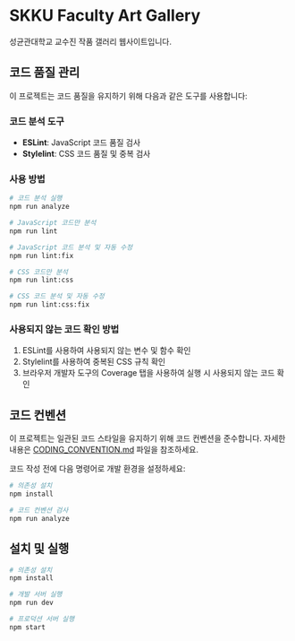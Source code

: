 # SKKU Faculty Art Gallery

성균관대학교 교수진 작품 갤러리 웹사이트입니다.

## 코드 품질 관리

이 프로젝트는 코드 품질을 유지하기 위해 다음과 같은 도구를 사용합니다:

### 코드 분석 도구

- **ESLint**: JavaScript 코드 품질 검사
- **Stylelint**: CSS 코드 품질 및 중복 검사

### 사용 방법

```bash
# 코드 분석 실행
npm run analyze

# JavaScript 코드만 분석
npm run lint

# JavaScript 코드 분석 및 자동 수정
npm run lint:fix

# CSS 코드만 분석
npm run lint:css

# CSS 코드 분석 및 자동 수정
npm run lint:css:fix
```

### 사용되지 않는 코드 확인 방법

1. ESLint를 사용하여 사용되지 않는 변수 및 함수 확인
2. Stylelint를 사용하여 중복된 CSS 규칙 확인
3. 브라우저 개발자 도구의 Coverage 탭을 사용하여 실행 시 사용되지 않는 코드 확인

## 코드 컨벤션

이 프로젝트는 일관된 코드 스타일을 유지하기 위해 코드 컨벤션을 준수합니다.
자세한 내용은 [CODING_CONVENTION.md](CODING_CONVENTION.md) 파일을 참조하세요.

코드 작성 전에 다음 명령어로 개발 환경을 설정하세요:

```bash
# 의존성 설치
npm install

# 코드 컨벤션 검사
npm run analyze
```

## 설치 및 실행

```bash
# 의존성 설치
npm install

# 개발 서버 실행
npm run dev

# 프로덕션 서버 실행
npm start
```

